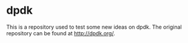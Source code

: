 # dpdk
This is a repository used to test some new ideas on dpdk. The original repository can be found at http://dpdk.org/.
